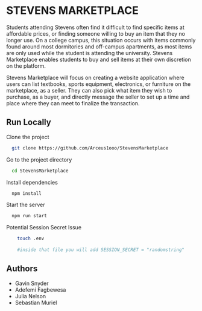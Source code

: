 
# STEVENS MARKETPLACE

Students attending Stevens often find it difficult to find specific items at affordable prices, or finding someone willing to buy an item that they no longer use. On a college campus, this situation occurs with items commonly found around most dormitories and off-campus apartments, as most items are only used while the student is attending the university. Stevens Marketplace enables students to buy and sell items at their own discretion on the platform.

Stevens Marketplace will focus on creating a website application where users can list textbooks, sports equipment, electronics, or furniture on the marketplace, as a seller. They can also pick what item they wish to purchase, as a buyer, and directly message the seller to set up a time and place where they can meet to finalize the transaction.




## Run Locally

Clone the project

```bash
  git clone https://github.com/Arceus1ooo/StevensMarketplace
```

Go to the project directory

```bash
  cd StevensMarketplace
```

Install dependencies

```bash
  npm install
```

Start the server

```bash
  npm run start
```

Potential Session Secret Issue

```bash
    touch .env
    
    #inside that file you will add SESSION_SECRET = "randomstring"
```


## Authors

- Gavin Snyder 
- Adefemi Fagbewesa
- Julia Nelson
- Sebastian Muriel

